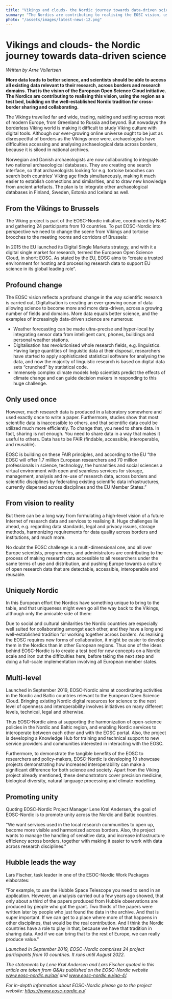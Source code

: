 ```yaml
---
title: "Vikings and clouds- the Nordic journey towards data-driven science"
summary: "The Nordics are contributing to realising the EOSC vision, using the region as a test bed, building on the well-established Nordic tradition for cross-border sharing and collaborating."
photo: "/assets/images/latest-news-12.png"
---
```


Vikings and clouds- the Nordic journey towards data-driven science
===========================
*Written by Arne Vollertsen*

**More data leads to better science, and scientists should be able to access all existing data relevant to their research, across borders and research domains. That is the vision of the European Open Science Cloud initiative. The Nordics are contributing to realising this vision, using the region as a test bed, building on the well-established Nordic tradition for cross-border sharing and collaborating.**

The Vikings travelled far and wide, trading, raiding and settling across most of modern Europe, from Greenland to Russia and beyond. But nowadays the borderless Viking world is making it difficult to study Viking culture with digital tools. Although our ever-growing online universe ought to be just as disrespectful of borders as the Vikings once were, archaeologists have difficulties accessing and analysing archaeological data across borders, because it is siloed in national archives. 

Norwegian and Danish archaeologists are now collaborating to integrate two national archaeological databases. They are creating one search interface, so that archaeologists looking for e.g. tortoise brooches can search both countries’ Viking age finds simultaneously, making it much easier to establish connections and similarities, and to draw new knowledge from ancient artefacts. The plan is to integrate other archaeological databases in Finland, Sweden, Estonia and Iceland as well.

## From the Vikings to Brussels

The Viking project is part of the EOSC-Nordic initiative, coordinated by NeIC and gathering 24 participants from 10 countries. To put EOSC-Nordic into perspective we need to change the scene from Vikings and tortoise brooches to the meeting rooms and corridors of Brussels:

In 2015 the EU launched its Digital Single Markets strategy, and with it a digital single market for research, termed the European Open Science Cloud, in short: EOSC. As stated by the EU, EOSC aims to “create a trusted environment for hosting and processing research data to support EU science in its global leading role”.

## Profound change

The EOSC vision reflects a profound change in the way scientific research is carried out. Digitalisation is creating an ever-growing ocean of data allowing science to become more and more data-driven, across a growing number of fields and domains. More data equals better science, and the examples of increasingly data-driven science are numerous: 
- Weather forecasting can be made ultra-precise and hyper-local by integrating sensor data from intelligent cars, phones, buildings and personal weather stations.
- Digitalisation has revolutionised whole research fields, e.g. linguistics. Having large quantities of linguistic data at their disposal, researchers have started to apply sophisticated statistical software for analysing the data, and now the majority of linguistic research is based on digital data sets “crunched” by statistical code.
- Immensely complex climate models help scientists predict the effects of climate change and can guide decision makers in responding to this huge challenge.

## Only used once

However, much research data is produced in a laboratory somewhere and used exactly once to write a paper. Furthermore, studies show that most scientific data is inaccessible to others, and that scientific data could be utilized much more efficiently. 
To change that, you need to share data. In fact, sharing is not enough. You need to share data in a way that makes it useful to others. Data has to be FAIR (findable, accessible, interoperable, and reusable). 

EOSC is building on these FAIR principles, and according to the EU “the EOSC will offer 1.7 million European researchers and 70 million professionals in science, technology, the humanities and social sciences a virtual environment with open and seamless services for storage, management, analysis and re-use of research data, across borders and scientific disciplines by federating existing scientific data infrastructures, currently dispersed across disciplines and the EU Member States.”

## From vision to reality

But there can be a long way from formulating a high-level vision of a future Internet of research data and services to realising it. Huge challenges lie ahead, e.g. regarding data standards, legal and privacy issues, storage methods, harmonizing requirements for data quality across borders and institutions, and much more.

No doubt the EOSC challenge is a multi-dimensional one, and all over Europe scientists, programmers, and administrators are contributing to the process of making research data accessible to all researchers under the same terms of use and distribution, and pushing Europe towards a culture of open research data that are detectable, accessible, interoperable and reusable.

## Uniquely Nordic

In this European effort the Nordics have something unique to bring to the table, and that uniqueness might even go all the way back to the Vikings, although only the amicable side of them:

Due to social and cultural similarities the Nordic countries are especially well suited for collaborating amongst each other, and they have a long and well-established tradition for working together across borders. As realising the EOSC requires new forms of collaboration, it might be easier to develop them in the Nordics than in other European regions. Thus one of the ideas behind EOSC-Nordic is to create a test bed for new concepts on a Nordic scale and iron out the difficulties here, before taking the next step and doing a full-scale implementation involving all European member states. 

## Multi-level

Launched in September 2019, EOSC-Nordic aims at coordinating activities in the Nordic and Baltic countries relevant to the European Open Science Cloud. Bringing existing Nordic digital resources for science to the next level of openness and interoperability involves initiatives on many different levels, technical, legal and otherwise. 

Thus EOSC-Nordic aims at supporting the harmonization of open-science policies in the Nordic and Baltic region, and enabling Nordic services to interoperate between each other and with the EOSC portal. Also, the project is developing a Knowledge Hub for training and technical support to new service providers and communities interested in interacting with the EOSC.   

Furthermore, to demonstrate the tangible benefits of the EOSC to researchers and policy-makers, EOSC-Nordic is developing 10 showcase projects demonstrating how increased interoperability can make a significant difference for both science and society. Apart from the Viking project already mentioned, these demonstrators cover precision medicine, biological diversity, natural language processing and climate modelling. 

## Promoting unity

Quoting EOSC-Nordic Project Manager Lene Krøl Andersen, the goal of EOSC-Nordic is to promote unity across the Nordic and Baltic countries. 

"We want services used in the local research communities to open up, become more visible and harmonized across borders. Also, the project wants to manage the handling of sensitive data, and increase infrastructure efficiency across borders, together with making it easier to work with data across research disciplines."

## Hubble leads the way

Lars Fischer, task leader in one of the ESOC-Nordic Work Packages elaborates: 

"For example, to use the Hubble Space Telescope you need to send in an application. However, an analysis carried out a few years ago showed, that only about a third of the papers produced from Hubble observations are produced by people who got the grant. Two thirds of the papers were written later by people who just found the data in the archive. And that is super important. If we can get to a place where more of that happens in other disciplines, that would be the real contribution. And I think the Nordic countries have a role to play in that, because we have that tradition in sharing data. And if we can bring that to the rest of Europe, we can really produce value."



*Launched in September 2019, EOSC-Nordic comprises 24 project participants from 10 countries. It runs until August 2022.*

*The statements by Lene Krøl Andersen and Lars Fischer quoted in this article are taken from Q&As published on the EOSC-Nordic website www.eosc-nordic.eu/qa/ and www.eosc-nordic.eu/qa-4/.*

*For in-depth information about EOSC-Nordic please go to the project website: https://www.eosc-nordic.eu/*
